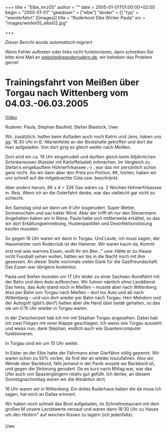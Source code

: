 +++
title = "Elbe_mrz05"
author = ""
date = 2005-01-01T01:00:00+02:00
begin = "2005-01-01"
"gewässer" = ["elbe"]
"länder" = []
"typ" = "wanderfahrt"
[[images]]
title = "Ruderboot Elbe Winter Paula"
src = "images/winter05_elbe02.jpg"

+++


*Dieser Bericht wurde automatisch migriert*

Wenn Fehler auftreten oder links nicht funktionieren, dann schreiben Sie bitte eine Mail an website@wanderrudern.de, wir beheben das Problem gerne!



# Trainingsfahrt von Meißen über Torgau nach Wittenberg vom 04.03.-06.03.2005


[Video](/berichte/2005/mrz05_video)

Ruderer: Paula, Stephan Baufeld, Stefan Biastock, Uwe

Wir, zusätzlich. halfen beim Aufladen auch noch Katrin und Jens, haben uns gg. 16:30 Uhr in B.-Marienfelde an der Bootshalle getroffen und dort die Inari aufgeladen. Von dort ging es gleich weiter nach Meißen.

Dort sind wir ca. 19 Uhr eingetrudelt und durften gleich beim Alljährlichen Schinkenessen (Kassler mit Kartoffelsalat) mitmachen. Im Vergleich zu Stefan’s eingekauftem Hühnerfrikassee ;-) , war das mir persönlich schon ganz recht. Als wir dann aber den Preis pro Portion, 8€, hörten, haben wir uns schnell auf die mitgebrachte Cola usw. beschränkt.

Aber anders herum, 8€ x 4 = 32€ Das wären ca. 2 Wochen Hühnerfrikassee m. Reis. Wenn ich an die Osterfahrt denke, war das vielleicht gar nicht so schlecht.

Am Samstag sind wir dann um 9 Uhr losgerudert. Super Wetter, Sonnenschein und sau kalter Wind. Aber der trifft eh nur den Steuermann. Angehalten haben wir in Riesa. Paula hatte sich mittlerweile erkältet, so das wir dort Erkältungseinreibung, Hustenpastillen und Desinfektionslösung kaufen mussten.

So gegen 16 Uhr waren wir dann in Torgau. Und Leute, ich muss sagen, der Hausmeister vom Ruderclub ist der Hammer. Wir waren kaum da, Kommt erst mal was warmes Essen, wollt Ihr ein Bier..." usw. Hätte er zu Hause nicht Fussball sehen wollen, hätten wir bis in die Nacht noch mit ihm gesessen. An dieser Stelle nochmals vielen Dank für die Gastfreundschaft. Das Essen war übrigens kostenlos.

Paula und Stefan mussten um 17 Uhr leider zu einer Sachsen-Rundfahrt mit der Bahn und dem Auto aufbrechen. Wir fuhren nämlich ohne Landdienst. Das hiess, das Auto stand noch in Meißen – musste aber nach Wittenberg. Also per Bahn von Torgau nach Meißen – dort ins Auto und ab nach Wittenberg – und von dort wieder per Bahn nach Torgau. Herr Mehdorn und der Autogott (gibt’s den?) hatten aber die Hand über beide gehalten, so das sie um 0:15 Uhr wieder in Torgau waren.

In der Zwischenzeit hab ich mir mit Stephan Torgau angesehen. Dabei hab ich zwei Fliegen mit einer Klappe geschlagen. Ich weiss wie Torgau aussieht und weiss nun, dank Stephan, endlich auch wie Quantencomputer funktionieren.

In Torgau sind wir um 10 Uhr weiter.

In Elster an der Elbe hatte der Fährmann einer Gierfähre völlig gepennt. Wir waren schon zu 50% vorbei, da find der an wieder loszufahren. Also wir, Wende über Backbord, falls jemand in der Panik wusste wo Backbord ist, und gegen die Strömung gerudert. Da es kurz nach Mittag war, war das Ufer auch von Spaziergängern relativ gut gefüllt. Ich denke, an diesem Sonntagnachmittag waren wir die Attraktion dort.

16 Uhr waren wir in Wittenberg. Ein dolles Ruderhaus haben die da muss ich sagen, hat mich an Dallas erinnert.

Wir haben noch schnell das Boot aufgeladen, im Schnellrestaurant mit dem großen M unsere Lactatwerte versaut und waren dann 18:30 Uhr zu Hause um den Hintern" auf weichen Kissen zu lagern (ich jedenfalls).

Uwe